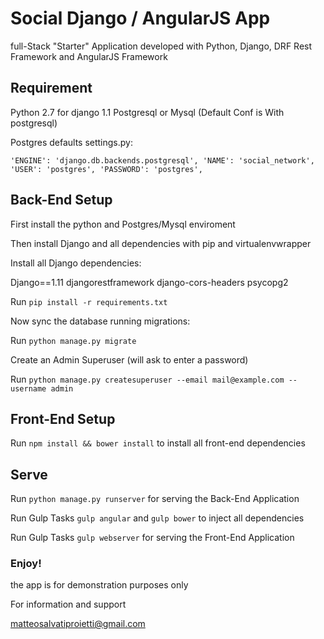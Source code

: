 # Social Django / AngularJS App

full-Stack "Starter" Application developed with Python, Django, DRF Rest Framework and AngularJS Framework



## Requirement

Python 2.7 for django 1.1
Postgresql or Mysql (Default Conf is With postgresql)

Postgres defaults settings.py:

`
'ENGINE': 'django.db.backends.postgresql',
'NAME': 'social_network',
'USER': 'postgres',
'PASSWORD': 'postgres',
`


## Back-End Setup

First install the python and Postgres/Mysql enviroment 


Then install Django and all dependencies with pip and virtualenvwrapper

Install all Django dependencies:

Django==1.11
djangorestframework
django-cors-headers
psycopg2


Run `pip install -r requirements.txt`



Now sync the database running migrations:

Run `python manage.py migrate`


Create an Admin Superuser (will ask to enter a password)

Run `python manage.py createsuperuser --email mail@example.com --username admin`
	


## Front-End Setup

Run `npm install && bower install` to install all front-end dependencies


## Serve

Run `python manage.py runserver` for serving the Back-End Application

Run Gulp Tasks `gulp angular` and `gulp bower` to inject all dependencies

Run Gulp Tasks `gulp webserver` for serving the Front-End Application



### Enjoy!




the app is for demonstration purposes only


For information and support

matteosalvatiproietti@gmail.com

